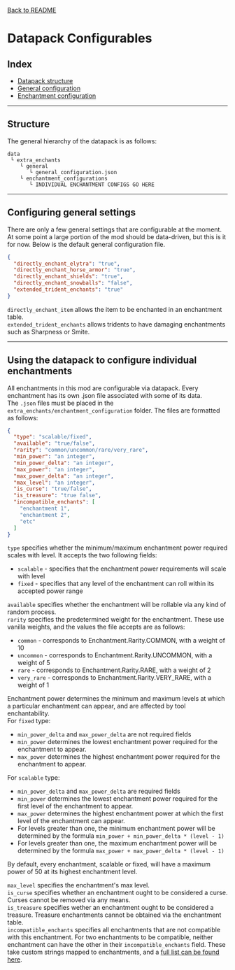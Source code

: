 [Back to README](/README.md)
# Datapack Configurables

## Index

 - [Datapack structure](#structure)
 - [General configuration](#configuring-general-settings)
 - [Enchantment configuration](#using-the-datapack-to-configure-individual-enchantments)

---
## Structure
The general hierarchy of the datapack is as follows:
```
data
 └ extra_enchants
    └ general
       └ general_configuration.json
    └ enchantment_configurations
       └ INDIVIDUAL ENCHANTMENT CONFIGS GO HERE
```
---
## Configuring general settings

There are only a few general settings that are configurable at the moment. At some point a large portion of the mod should be data-driven, but this is it for now. Below is the default general configuration file.
```json
{
  "directly_enchant_elytra": "true",
  "directly_enchant_horse_armor": "true",
  "directly_enchant_shields": "true",
  "directly_enchant_snowballs": "false",
  "extended_trident_enchants": "true"
}
```
`directly_enchant_item` allows the item to be enchanted in an enchantment table.</br>
`extended_trident_enchants` allows tridents to have damaging enchantments such as Sharpness or Smite.

---

## Using the datapack to configure individual enchantments

All enchantments in this mod are configurable via datapack. Every enchantment has its own .json file associated with some of its data. </br>
The `.json` files must be placed in the `extra_enchants/enchantment_configuration` folder. The files are formatted as follows:
```json
{
  "type": "scalable/fixed",
  "available": "true/false",
  "rarity": "common/uncommon/rare/very_rare",
  "min_power": "an integer",
  "min_power_delta": "an integer",
  "max_power": "an integer",
  "max_power_delta": "an integer",
  "max_level": "an integer",
  "is_curse": "true/false",
  "is_treasure": "true false",
  "incompatible_enchants": [
    "enchantment 1",
    "enchantment 2",
    "etc"
  ]
}
```
`type` specifies whether the minimum/maximum enchantment power required scales with level. It accepts the two following fields: </br>
 * `scalable` - specifies that the enchantment power requirements will scale with level
 * `fixed` - specifies that any level of the enchantment can roll within its accepted power range

`available` specifies whether the enchantment will be rollable via any kind of random process. </br>
`rarity` specifies the predetermined weight for the enchantment. These use vanilla weights, and the values the file accepts are as follows:  </br>
 * `common` - corresponds to Enchantment.Rarity.COMMON, with a weight of 10
 * `uncommon` - corresponds to Enchantment.Rarity.UNCOMMON, with a weight of 5
 * `rare` - corresponds to Enchantment.Rarity.RARE, with a weight of 2
 * `very_rare` - corresponds to Enchantment.Rarity.VERY_RARE, with a weight of 1

Enchantment power determines the minimum and maximum levels at which a particular enchantment can appear, and are affected by tool enchantability.</br>
For `fixed` type:
 * `min_power_delta` and `max_power_delta` are not required fields
 * `min_power` determines the lowest enchantment power required for the enchantment to appear.
 * `max_power` determines the highest enchantment power required for the enchantment to appear.

For `scalable` type:
 * `min_power_delta` and `max_power_delta` are required fields
 * `min_power` determines the lowest enchantment power required for the first level of the enchantment to appear.
 * `max_power` determines the highest enchantment power at which the first level of the enchantment can appear.
 * For levels greater than one, the minimum enchantment power will be determined by the formula `min_power + min_power_delta * (level - 1)`
 * For levels greater than one, the maximum enchantment power will be determined by the formula `max_power + max_power_delta * (level - 1)`

By default, every enchantment, scalable or fixed, will have a maximum power of 50 at its highest enchantment level. 
   
`max_level` specifies the enchantment's max level.</br>
`is_curse` specifies whether an enchantment ought to be considered a curse. Curses cannot be removed via any means.</br>
`is_treasure` specifies wether an enchantment ought to be considered a treasure. Treasure enchantments cannot be obtained via the enchantment table.</br>
`incompatible_enchants` specifies all enchantments that are not compatible with this enchantment. For two enchantments to be compatible, neither enchantment can have the other in their `incompatible_enchants` field. These take custom strings mapped to enchantments, and a [full list can be found here](enchantment_mappings.md).
